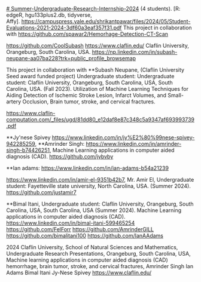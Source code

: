 [# Summer-Undergraduate-Research-Internship-2024](https://pawar1550.wixsite.com/claflin-courses/copy-of-biomedical-biomaterials-inter-1) (4 students). [R: edgeR, hgu133plus2.db, tidyverse, Affy]. https://campuspress.yale.edu/shrikantpawar/files/2024/05/Student-Evaluations-2021-2024-3df60a3eaf357f31.pdf
This project in collaboration with https://github.com/spawar2/Hemorhage-Detection-CT-Scan 

https://github.com/CoolSubash
https://www.claflin.edu/ Claflin University, Orangeburg, South Carolina, USA.
https://np.linkedin.com/in/subash-neupane-aa07ba228?trk=public_profile_browsemap

This project in collaboration with **Subash Neupane, (Claflin University Seed award funded project) Undergraduate student: Undergraduate student: Claflin University, Orangeburg, South Carolina, USA, South Carolina, USA. (Fall 2023). Utilization of Machine Learning Techniques for Aiding Detection of Ischemic Stroke Lesion, Infarct Volumes, and Small-artery Occlusion, Brain tumor, stroke, and cervical fractures.

https://www.claflin-computation.com/_files/ugd/81dd80_e12daf8e87c348c5a9347af693993739.pdf

**Jy'nese Spivey https://www.linkedin.com/in/jy%E2%80%99nese-spivey-942285259, **Amrinder Singh: https://www.linkedin.com/in/amrinder-singh-b74426251, Machine Learning applications in computer aided diagnosis (CAD). https://github.com/jybvby

**Ian adams: https://www.linkedin.com/in/ian-adams-b54a21239 

https://www.linkedin.com/in/amir-el-9351b42b7, Mr. Amir El, Undergraduate student: Fayetteville state university, North Carolina, USA. (Summer 2024). https://github.com/justamir7

**Bimal Itani, Undergraduate student: Claflin University, Orangeburg, South Carolina, USA, South Carolina, USA (Summer 2024). Machine Learning applications in computer aided diagnosis (CAD).
https://www.linkedin.com/in/bimal-itani-599465254
https://github.com/FelForr
https://github.com/AmrinderGlLL
https://github.com/bimalitani100
https://github.com/IanAAdams

2024 Claflin University, School of Natural Sciences and Mathematics,  Undergraduate Research Presentations, Orangeburg, South Carolina, USA,  Machine learning applications in computer aided diagnosis (CAD) hemorrhage, brain tumor, stroke, and cervical fractures, Amrinder Singh Ian Adams Bimal Itani Jy-Nese Spivey https://www.claflin.edu/
